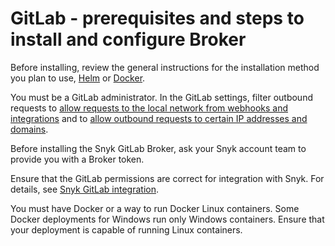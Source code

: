 # GitLab - prerequisites and steps to install and configure Broker

Before installing, review the general instructions for the installation method you plan to use, [Helm](../install-and-configure-broker-using-helm.md) or [Docker](../install-and-configure-broker-using-docker.md).

You must be a GitLab administrator. In the GitLab settings, filter outbound requests to [allow requests to the local network from webhooks and integrations](https://docs.gitlab.com/ee/security/webhooks.html#allow-requests-to-the-local-network-from-webhooks-and-integrations) and to [allow outbound requests to certain IP addresses and domains](https://docs.gitlab.com/ee/security/webhooks.html#allow-outbound-requests-to-certain-ip-addresses-and-domains).

Before installing the Snyk GitLab Broker, ask your Snyk account team to provide you with a Broker token.

Ensure that the GitLab permissions are correct for integration with Snyk. For details, see [Snyk GitLab integration](../../../../../developer-tools/scm-integrations/organization-level-integrations/gitlab.md).

You must have Docker or a way to run Docker Linux containers. Some Docker deployments for Windows run only Windows containers. Ensure that your deployment is capable of running Linux containers.
